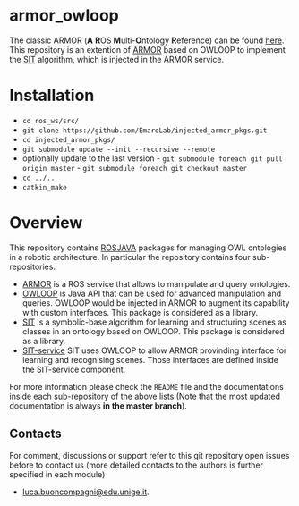 # armor_owloop
The classic ARMOR (**A** **R**OS **M**ulti-**O**ntology **R**eference) can be found [here](https://github.com/EmaroLab/armor).
This repository is an extention of [ARMOR](https://arxiv.org/abs/1706.10151) based on OWLOOP to implement the [SIT](https://ieeexplore.ieee.org/abstract/document/8956457) algorithm, which is injected in the ARMOR service.

# Installation
- `cd ros_ws/src/`
- `git clone https://github.com/EmaroLab/injected_armor_pkgs.git`
- `cd injected_armor_pkgs/`
- `git submodule update --init --recursive --remote`
- optionally update to the last version 
      - `git submodule foreach git pull origin master`
      - `git submodule foreach git checkout master`
- `cd ../..`
- `catkin_make`

# Overview 

This repository contains [ROSJAVA](http://wiki.ros.org/rosjava) packages for managing OWL ontologies in a robotic architecture.
In particular the repository contains four sub-repositories:
- [ARMOR](https://github.com/EmaroLab/ros_multi_ontology_references) is a ROS service that allows to manipulate and query ontologies.
- [OWLOOP](https://github.com/EmaroLab/owloop) is Java API that can be used for advanced manipulation and queries. OWLOOP would be injected in ARMOR to augment its capability with custom interfaces. This package is considered as a library.
- [SIT](https://github.com/EmaroLab/scene_identification_tagging) is a symbolic-base algorithm for learning and structuring scenes as classes in an ontology based on OWLOOP. This package is considered as a library.
- [SIT-service](https://github.com/EmaroLab/sit_armor) SIT uses OWLOOP to allow ARMOR provinding interface for learning and recognising scenes. Those interfaces are defined inside the SIT-service component.

For more information  please check the `README` file and the documentations inside each sub-repository of the above lists (Note that the most updated documentation is always **in the master branch**).

## Contacts

For comment, discussions or support refer to this git repository open issues before to contact us (more detailed contacts to the authors is further specified in each module)
 - [luca.buoncompagni@edu.unige.it](mailto:luca.buoncompagni@edu.unige.it).


